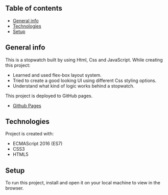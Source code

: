 ## Table of contents
* [General info](#general-info)
* [Technologies](#technologies)
* [Setup](#setup)

## General info
This is a stopwatch built by using Html, Css and JavaScript.
While creating this project:

* Learned and used flex-box layout system.
* Tried to create a good looking UI using different Css styling options.
* Understand what kind of logic works behind a stopwatch.  

This project is deployed to GitHub pages.
* [Github Pages](https://keremkoca.github.io/stopwatch-project/)
	
## Technologies
Project is created with:

* ECMAScript 2016 (ES7) 
* CSS3
* HTML5
	
## Setup
To run this project, install and open it
on your local machine to view in the browser.
